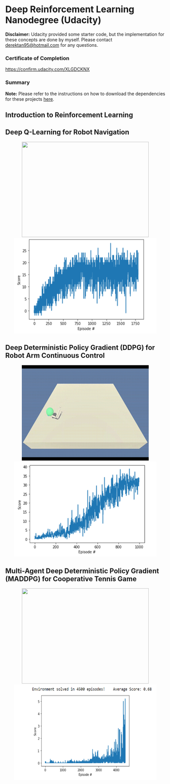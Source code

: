 # Deep Reinforcement Learning Nanodegree (Udacity)

**Disclaimer:** Udacity provided some starter code, but the implementation for these concepts are done by myself. Please contact derektan95@hotmail.com for any questions. 

### Certificate of Completion<br/>
https://confirm.udacity.com/XLGDCKNX

### Summary<br/>
<!-- This course aims to educate more about localization and navigation principles pertaining to autonomous robots, using a commonly used platform called Robot Operating System (ROS). It covers topics ranging from Gazebo simulation, communcation between ROS nodes, localization using Extended Kalman Filter or Particle Filter, Simultaneous Localization & Mapping (SLAM) and A* Path Planning. All of these techniques culminates to a final project where a home service robot capable of localization and navigation is developed. Instructions for compiling each project is available on each project's subdirectory. -->

**Note:** Please refer to the instructions on how to download the dependencies for these projects [here](https://github.com/derektan95/deep-reinforcement-learning-udacity-nanodegree/blob/master/INSTRUCTIONS.md).


## Introduction to Reinforcement Learning <br/>
<!-- **Gazebo** is a useful simulation tool that can be used with ROS to render robots in a simulated environment. It comes with a model and world editor, along with presets models, that can allow for quick prototyping of a physical environment.

The main principles taught in this segment are: 
1) Using model editor tool to render a robot with specified links & joints
2) Using World editor tool to render an environment (e.g. a house)
3) Running plugins on launch of Gazebo platform -->


## Deep Q-Learning for Robot Navigation <br/>
<!-- **Robot Operating System** is a middleware designed for communication between different robotic parts, as well as common useful packages that can be used for robotic applications. In this project, different communication models were employed for different nodes of the robot to allow the robot to drive towards a white ball whenever the robot observes it. From a high level, the 2D camera node continuously checks whether the white ball in sight, and the angle of the ball relative to the robot's heading. If white ball is in sight, a service is called to the drive node to drive towards the ball with specified linear and rotational velocity. The drive node receives this service call and publishes motion information robot's wheel actuation node for movement. 

The main principles taught in this segment are: 
1) Packages & Catkin Workspaces
2) Writing ROS nodes & communication models (Publisher-Subscriber, Service-Client) -->

<p align="center">
  <img src="p1_navigation/media/p1_dqn_navigation_trained_agent_raw_Trimmed.gif" width="400" height="300" />
  <img src="p1_navigation/media/score_vs_episodes_dqn.PNG" width="450" height="300" />
</p>

## Deep Deterministic Policy Gradient (DDPG) for Robot Arm Continuous Control <br/>
<!-- 2 common localization principles are the **Extended Kalman Filter (EKF)** and **Monte Carlo Localization (Particle Filter)**. Given a map of the surrounding, motor controls and sensor readings, the robot can use either of these principles to estimate its state position. In this project, I made use of the **Adaptive Monte Carlo Package** from ROS (http://wiki.ros.org/amcl). The robot starts off with a known map, with particles of equal probability weights generated randomly around the robot (shown as **green arrows**). As the robot moves, the particles likewise move. Each particle will then be assigned a probability denoting the likelihood of it being in its position and orientation, by comparing laser distance readings and the distance between it's own position to landmarks on the map. The higher the probability, the more likely a particle will survive in the resampling stage. After multiple timesteps of movement, we can observe that the **green arrows** converges accurately on the true location on the robot, indicating precise localization. 

The main principles taught in this segment are: 
1) Extended Kalman Filter
2) Adaptive Monte Carlos Localization (Particle Filter) -->

<p align="center">
  <img src="p2_continuous-control/media/p2_ddpg_continuous_control_trained_agent_raw_Trimmed.gif" width="400" height="300" />
  <img src="p2_continuous-control/media/ddpg_reward_episode_graph.png" width="450" height="300" />
</p>

## Multi-Agent Deep Deterministic Policy Gradient (MADDPG) for Cooperative Tennis Game <br/>
<!-- A common mapping algorithm is the **Occupancy Grid Mapping**. Using sensor measurements and the Binary Bayes Filter, it computes the likelihood of an obstacle (i.e. map) given a particular grid on the map. Mapping requires the knowledge of the robot's start position, motor controls and sensor readings.

**Simulataneous Localization and Mapping (SLAM)** combines principles from both localization and mapping. Using sensor readings and motor control, the robot can continuously map the surroundings, and use the map data to localize itself relative to it. The **Online SLAM approach** gives the map and robot's pose at a given point of time, while the **Full SLAM approach** gives the map and all past robot poses. The main techniques taught in this class is the **Grid-Based FastSLAM** and **GraphSLAM**, which are Online Slam and Full Slam approaches respectively. In this project, the **Real Time Appearance Based Mapping** is used as part of the Online SLAM approach, where a depth camera is used. It provides **3D localization and mapping**, with the ability to perform **loop closure** (i.e. identify previously visited locations to allow for smoother map generation). 

This is available as a ROS package (http://wiki.ros.org/rtabmap_ros). Please build the rtab package from source by following the instructions in the RTAB-github link (https://github.com/introlab/rtabmap_ros).

The main principles taught in this segment are: 
1) Occupancy Grid Mapping (Binary Bayes Filter)
2) Grid-Based FastSLAM
3) GraphSLAM
4) RTAB-map SLAM (Variant of GraphSLAM) -->

<p align="center">
  <img src="p3_collab-compet/media/p3_maddpg_tennis_trained_agent_trimmed.gif" width="400" height="300" />
  <img src="p3_collab-compet/media/training_score_maddpg_self_play.png" width="450" height="300" />
</p>
